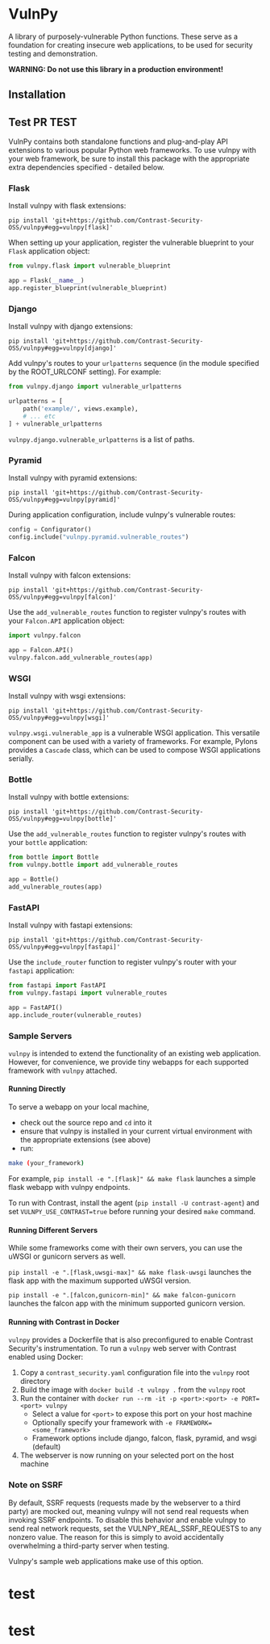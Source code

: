 # VulnPy

A library of purposely-vulnerable Python functions. These serve as a foundation for creating
insecure web applications, to be used for security testing and demonstration.

**WARNING: Do not use this library in a production environment!**

## Installation ## 
## Test PR TEST

VulnPy contains both standalone functions and plug-and-play API extensions to various popular
Python web frameworks. To use vulnpy with your web framework, be sure to install this package with
the appropriate extra dependencies specified - detailed below.

### Flask

Install vulnpy with flask extensions:

```
pip install 'git+https://github.com/Contrast-Security-OSS/vulnpy#egg=vulnpy[flask]'
```

When setting up your application, register the vulnerable blueprint to your `Flask` application
object:

```py
from vulnpy.flask import vulnerable_blueprint

app = Flask(__name__)
app.register_blueprint(vulnerable_blueprint)
```

### Django

Install vulnpy with django extensions:

```
pip install 'git+https://github.com/Contrast-Security-OSS/vulnpy#egg=vulnpy[django]'
```

Add vulnpy's routes to your `urlpatterns` sequence (in the module specified by the ROOT_URLCONF
setting). For example:

```py
from vulnpy.django import vulnerable_urlpatterns

urlpatterns = [
	path('example/', views.example),
    # ... etc
] + vulnerable_urlpatterns
```

`vulnpy.django.vulnerable_urlpatterns` is a list of paths.


### Pyramid

Install vulnpy with pyramid extensions:

```
pip install 'git+https://github.com/Contrast-Security-OSS/vulnpy#egg=vulnpy[pyramid]'
```

During application configuration, include vulnpy's vulnerable routes:

```py
config = Configurator()
config.include("vulnpy.pyramid.vulnerable_routes")
```

### Falcon

Install vulnpy with falcon extensions:

```
pip install 'git+https://github.com/Contrast-Security-OSS/vulnpy#egg=vulnpy[falcon]'
```

Use the `add_vulnerable_routes` function to register vulnpy's routes with your `Falcon.API`
application object:

```py
import vulnpy.falcon

app = Falcon.API()
vulnpy.falcon.add_vulnerable_routes(app)
```

### WSGI

Install vulnpy with wsgi extensions:

```
pip install 'git+https://github.com/Contrast-Security-OSS/vulnpy#egg=vulnpy[wsgi]'
```

`vulnpy.wsgi.vulnerable_app` is a vulnerable WSGI application. This versatile component
can be used with a variety of frameworks. For example, Pylons provides a `Cascade` class,
which can be used to compose WSGI applications serially.

### Bottle

Install vulnpy with bottle extensions:

```
pip install 'git+https://github.com/Contrast-Security-OSS/vulnpy#egg=vulnpy[bottle]'
```

Use the `add_vulnerable_routes` function to register vulnpy's routes with your `bottle`
application:

```py
from bottle import Bottle
from vulnpy.bottle import add_vulnerable_routes

app = Bottle()
add_vulnerable_routes(app)
```

### FastAPI

Install vulnpy with fastapi extensions:

```
pip install 'git+https://github.com/Contrast-Security-OSS/vulnpy#egg=vulnpy[fastapi]'
```

Use the `include_router` function to register vulnpy's router with your `fastapi`
application:

```py
from fastapi import FastAPI
from vulnpy.fastapi import vulnerable_routes

app = FastAPI()
app.include_router(vulnerable_routes)
```

### Sample Servers

`vulnpy` is intended to extend the functionality of an existing web application. However, for
convenience, we provide tiny webapps for each supported framework with `vulnpy` attached.

#### Running Directly

To serve a webapp on your local machine,
- check out the source repo and `cd` into it
- ensure that vulnpy is installed in your current virtual environment with the appropriate extensions (see above)
- run:

```sh
make (your_framework)
```

For example, `pip install -e ".[flask]" && make flask` launches a simple flask webapp with vulnpy
endpoints.

To run with Contrast, install the agent (`pip install -U contrast-agent`) and set
`VULNPY_USE_CONTRAST=true` before running your desired `make` command.

#### Running Different Servers

While some frameworks come with their own servers, you can use the uWSGI or 
gunicorn servers as well.

`pip install -e ".[flask,uwsgi-max]" && make flask-uwsgi`
launches the flask app with the maximum supported uWSGI version.

`pip install -e ".[falcon,gunicorn-min]" && make falcon-gunicorn`
launches the falcon app with the minimum supported gunicorn version.

#### Running with Contrast in Docker

`vulnpy` provides a Dockerfile that is also preconfigured to enable Contrast Security's
instrumentation. To run a `vulnpy` web server with Contrast enabled using Docker:

1. Copy a `contrast_security.yaml` configuration file into the `vulnpy` root directory
2. Build the image with `docker build -t vulnpy .` from the `vulnpy` root
3. Run the container with `docker run --rm -it -p <port>:<port> -e PORT=<port> vulnpy`
	* Select a value for `<port>` to expose this port on your host machine
	* Optionally specify your framework with `-e FRAMEWORK=<some_framework>`
	* Framework options include django, falcon, flask, pyramid, and wsgi (default)
4. The webserver is now running on your selected port on the host machine

### Note on SSRF

By default, SSRF requests (requests made by the webserver to a third party) are mocked out, meaning
vulnpy will not send real requests when invoking SSRF endpoints. To disable this behavior and
enable vulnpy to send real network requests, set the VULNPY_REAL_SSRF_REQUESTS to any nonzero value.
The reason for this is simply to avoid accidentally overwhelming a third-party server when testing.

Vulnpy's sample web applications make use of this option.
# test
# test
